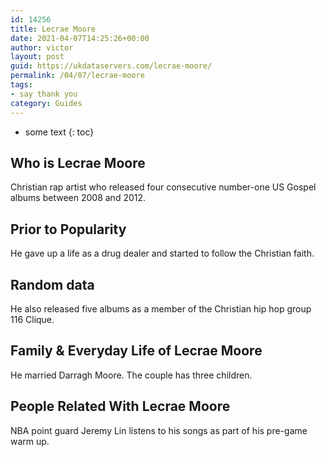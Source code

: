 ```yaml
---
id: 14256
title: Lecrae Moore
date: 2021-04-07T14:25:26+00:00
author: victor
layout: post
guid: https://ukdataservers.com/lecrae-moore/
permalink: /04/07/lecrae-moore
tags:
- say thank you
category: Guides
---
```


* some text
{: toc}


## Who is Lecrae Moore



Christian rap artist who released four consecutive number-one US Gospel albums between 2008 and 2012.

                
                
                
## Prior to Popularity



He gave up a life as a drug dealer and started to follow the Christian faith.

                
                
                
## Random data



He also released five albums as a member of the Christian hip hop group 116 Clique.

                
                
                
## Family & Everyday Life of Lecrae Moore



He married Darragh Moore. The couple has three children.

                
                
                
## People Related With Lecrae Moore



NBA point guard Jeremy Lin listens to his songs as part of his pre-game warm up.

                
              
            
          
          
          